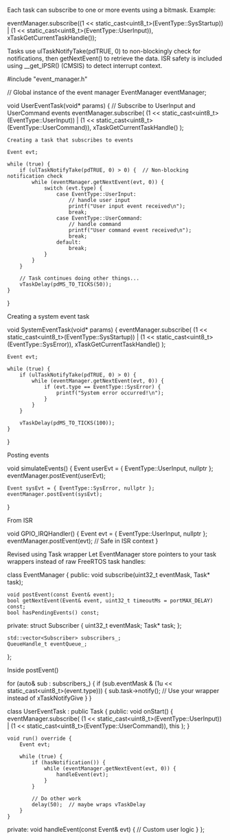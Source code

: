 Each task can subscribe to one or more events using a bitmask. Example:

eventManager.subscribe((1 << static_cast<uint8_t>(EventType::SysStartup)) |
                       (1 << static_cast<uint8_t>(EventType::UserInput)),
                       xTaskGetCurrentTaskHandle());

Tasks use ulTaskNotifyTake(pdTRUE, 0) to non-blockingly check for notifications, then getNextEvent() to retrieve the data.
ISR safety is included using __get_IPSR() (CMSIS) to detect interrupt context.



#include "event_manager.h"

// Global instance of the event manager
EventManager eventManager;

void UserEventTask(void* params) {
    // Subscribe to UserInput and UserCommand events
    eventManager.subscribe(
        (1 << static_cast<uint8_t>(EventType::UserInput)) |
        (1 << static_cast<uint8_t>(EventType::UserCommand)),
        xTaskGetCurrentTaskHandle()
    );

    Creating a task that subscribes to events

    Event evt;

    while (true) {
        if (ulTaskNotifyTake(pdTRUE, 0) > 0) {  // Non-blocking notification check
            while (eventManager.getNextEvent(evt, 0)) {
                switch (evt.type) {
                    case EventType::UserInput:
                        // handle user input
                        printf("User input event received\n");
                        break;
                    case EventType::UserCommand:
                        // handle command
                        printf("User command event received\n");
                        break;
                    default:
                        break;
                }
            }
        }

        // Task continues doing other things...
        vTaskDelay(pdMS_TO_TICKS(50));
    }
}


Creating a system event task

void SystemEventTask(void* params) {
    eventManager.subscribe(
        (1 << static_cast<uint8_t>(EventType::SysStartup)) |
        (1 << static_cast<uint8_t>(EventType::SysError)),
        xTaskGetCurrentTaskHandle()
    );

    Event evt;

    while (true) {
        if (ulTaskNotifyTake(pdTRUE, 0) > 0) {
            while (eventManager.getNextEvent(evt, 0)) {
                if (evt.type == EventType::SysError) {
                    printf("System error occurred!\n");
                }
            }
        }

        vTaskDelay(pdMS_TO_TICKS(100));
    }
}

Posting events

void simulateEvents() {
    Event userEvt = { EventType::UserInput, nullptr };
    eventManager.postEvent(userEvt);

    Event sysEvt = { EventType::SysError, nullptr };
    eventManager.postEvent(sysEvt);
}


From ISR

void GPIO_IRQHandler() {
    Event evt = { EventType::UserInput, nullptr };
    eventManager.postEvent(evt);  // Safe in ISR context
}

Revised using Task wrapper
Let EventManager store pointers to your task wrappers instead of raw FreeRTOS task handles:

class EventManager {
public:
    void subscribe(uint32_t eventMask, Task* task);

    void postEvent(const Event& event);
    bool getNextEvent(Event& event, uint32_t timeoutMs = portMAX_DELAY) const;
    bool hasPendingEvents() const;

private:
    struct Subscriber {
        uint32_t eventMask;
        Task* task;
    };

    std::vector<Subscriber> subscribers_;
    QueueHandle_t eventQueue_;
};


Inside postEvent()

for (auto& sub : subscribers_) {
    if (sub.eventMask & (1u << static_cast<uint8_t>(event.type))) {
        sub.task->notify();  // Use your wrapper instead of xTaskNotifyGive
    }
}


class UserEventTask : public Task {
public:
    void onStart() {
        eventManager.subscribe(
            (1 << static_cast<uint8_t>(EventType::UserInput)) |
            (1 << static_cast<uint8_t>(EventType::UserCommand)),
            this
        );
    }

    void run() override {
        Event evt;

        while (true) {
            if (hasNotification()) {
                while (eventManager.getNextEvent(evt, 0)) {
                    handleEvent(evt);
                }
            }

            // Do other work
            delay(50);  // maybe wraps vTaskDelay
        }
    }

private:
    void handleEvent(const Event& evt) {
        // Custom user logic
    }
};

